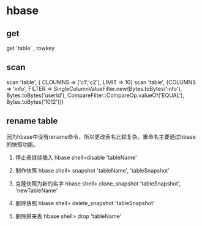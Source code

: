 # hbase
## get
get 'table' , rowkey
## scan
scan 'table', { CLOUMNS => ['c1','c2'], LIMIT => 10}
scan 'table', {COLUMNS => 'info', FILTER => SingleColumnValueFilter.new(Bytes.toBytes('info'), Bytes.toBytes('userId'), CompareFilter::CompareOp.valueOf('EQUAL'), Bytes.toBytes('1012'))}

## rename table
因为hbase中没有rename命令，所以更改表名比较复杂。重命名主要通过hbase的快照功能。

1. 停止表继续插入
hbase shell>disable 'tableName'

2. 制作快照
hbase shell> snapshot 'tableName', 'tableSnapshot'

3. 克隆快照为新的名字
hbase shell> clone_snapshot 'tableSnapshot', 'newTableName'

4. 删除快照
hbase shell> delete_snapshot 'tableSnapshot'

5. 删除原来表
hbase shell> drop 'tableName'
